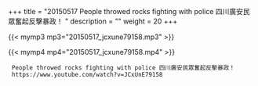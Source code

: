 +++
title = "20150517  People throwed rocks fighting with police 四川廣安民眾奮起反擊暴政！ "
description = ""
weight = 20
+++

{{< mymp3 mp3="20150517_jcxune79158.mp3" >}}

{{< mymp4 mp4="20150517_jcxune79158.mp4" >}}

     People throwed rocks fighting with police 四川廣安民眾奮起反擊暴政！ 
     https://www.youtube.com/watch?v=JCxUnE79158 
     
